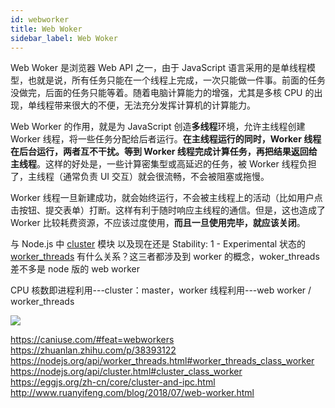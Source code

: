 ```yaml
---
id: webworker
title: Web Woker
sidebar_label: Web Woker
---
```


Web Woker 是浏览器 Web API 之一，由于 JavaScript 语言采用的是单线程模型，也就是说，所有任务只能在一个线程上完成，一次只能做一件事。前面的任务没做完，后面的任务只能等着。随着电脑计算能力的增强，尤其是多核 CPU 的出现，单线程带来很大的不便，无法充分发挥计算机的计算能力。

Web Worker 的作用，就是为 JavaScript 创造**多线程**环境，允许主线程创建 Worker 线程，将一些任务分配给后者运行。**在主线程运行的同时，Worker 线程在后台运行，两者互不干扰。等到 Worker 线程完成计算任务，再把结果返回给主线程**。这样的好处是，一些计算密集型或高延迟的任务，被 Worker 线程负担了，主线程（通常负责 UI 交互）就会很流畅，不会被阻塞或拖慢。

Worker 线程一旦新建成功，就会始终运行，不会被主线程上的活动（比如用户点击按钮、提交表单）打断。这样有利于随时响应主线程的通信。但是，这也造成了 Worker 比较耗费资源，不应该过度使用，**而且一旦使用完毕，就应该关闭**。

与 Node.js 中 [cluster](https://eggjs.org/zh-cn/core/cluster-and-ipc.html) 模块 以及现在还是 Stability: 1 - Experimental 状态的 [worker_threads](https://nodejs.org/api/worker_threads.html) 有什么关系？这三者都涉及到 worker 的概念，woker_threads 差不多是 node 版的 web worker

CPU 核数即进程利用---cluster：master，worker 线程利用---web worker / worker_threads

![](https://cosmos-x.oss-cn-hangzhou.aliyuncs.com/FdcUi4.png)

https://caniuse.com/#feat=webworkers https://zhuanlan.zhihu.com/p/38393122 https://nodejs.org/api/worker_threads.html#worker_threads_class_worker https://nodejs.org/api/cluster.html#cluster_class_worker https://eggjs.org/zh-cn/core/cluster-and-ipc.html http://www.ruanyifeng.com/blog/2018/07/web-worker.html
